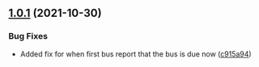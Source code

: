 ## [1.0.1](https://github.com/BottlecapDave/HomeAssistant-FirstBus/compare/v1.0.0...v1.0.1) (2021-10-30)


### Bug Fixes

* Added fix for when first bus report that the bus is due now ([c915a94](https://github.com/BottlecapDave/HomeAssistant-FirstBus/commit/c915a94ddd4c55e8355a9d3223ad0e25e72395f2))
